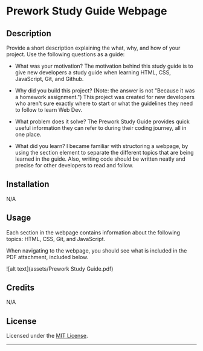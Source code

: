 # Prework Study Guide Webpage


## Description

Provide a short description explaining the what, why, and how of your project. Use the following questions as a guide:

- What was your motivation?
  The motivation behind this study guide is to give new developers a study guide when learning HTML, CSS, JavaScript, Git, and Github.
  

- Why did you build this project? (Note: the answer is not "Because it was a homework assignment.")
  This project was created for new developers who aren't sure exactly where to start or what the guidelines they need to follow to learn Web Dev. 
  
  
- What problem does it solve?
  The Prework Study Guide provides quick useful information they can refer to during their coding journey, all in one place.
  
- What did you learn?
  I became familiar with structoring a webpage, by using the section element to separate the different topics that are being learned in the guide. 
  Also, writing code should be written neatly and precise for other developers to read and follow. 



## Installation

N/A

## Usage
Each section in the webpage contains information about the following topics: HTML, CSS, Git, and JavaScript. 

When navigating to the webpage, you should see what is included in the PDF attachment, included below.

![alt text](assets/Prework Study Guide.pdf)


## Credits

N/A


## License

Licensed under the [MIT License](https://github.com/mattwhen/prework-study-guide/blob/main/LICENSE).

---

